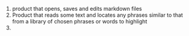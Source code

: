 1. product that opens, saves and edits markdown files
2. Product that reads some text and locates any phrases similar to that from a library of chosen phrases or words to highlight
3. 